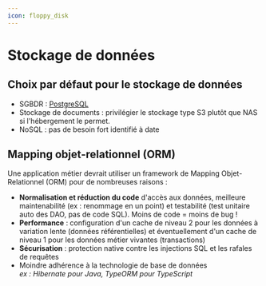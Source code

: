 ```yaml
---
icon: floppy_disk
---
```


# Stockage de données

## Choix par défaut pour le stockage de données

- SGBDR : [PostgreSQL](/postgresql.md)
- Stockage de documents : privilégier le stockage type S3 plutôt que NAS si l'hébergement le permet.
- NoSQL : pas de besoin fort identifié à date

## Mapping objet-relationnel (ORM)

Une application métier devrait utiliser un framework de Mapping Objet-Relationnel (ORM) pour de
nombreuses raisons :

- **Normalisation et réduction du code** d'accès aux données, meilleure maintenabilité (ex : renommage en un point) et
  testabilité (test unitaire auto des DAO, pas de code SQL). Moins de code = moins de bug !
- **Performance** : configuration d'un cache de niveau 2 pour les données à variation lente (données référentielles) et
  éventuellement d'un cache de niveau 1 pour les données métier vivantes (transactions)
- **Sécurisation** : protection native contre les injections SQL et les rafales de requêtes
- Moindre adhérence à la technologie de base de données\
  _ex : Hibernate pour Java, TypeORM pour TypeScript_
